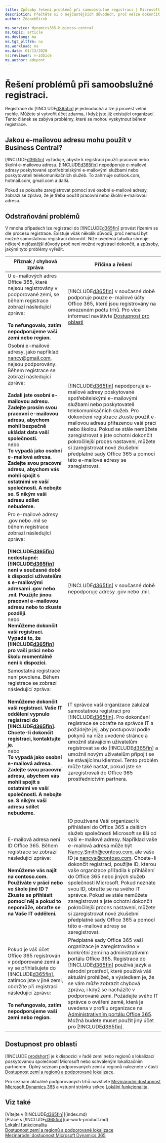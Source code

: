 ```yaml
---
title: Způsoby řešení problémů při samoobslužné registraci | Microsoft Docs
description: Přečtěte si o nejčastějších důvodech, proč nelze dokončit registraci do Business Central, a o způsobech, jakými tyto problémy vyřešit.
author: ZdenekBicek

ms.service: dynamics365-business-central
ms.topic: article
ms.devlang: na
ms.tgt_pltfrm: na
ms.workload: na
ms.date: 01/13/2020
ms:reviewer: v-zdbice
ms.author: edupont
---
```

# Řešení problémů při samoobslužné registraci.

Registrace do [!INCLUDE[d365fin](includes/d365fin_md.md)] je jednoduchá a lze ji provést velmi rychle. Můžete si vytvořit účet zdarma, i když jste již existující organizací. Tento článek se zabývá problémy, které se mohou vyskytnout během registrace.

## <a name="what-email-address-can-i-use-with-business-central"></a>Jakou e-mailovou adresu mohu použít v Business Central?

[!INCLUDE[d365fin](includes/d365fin_md.md)] vyžaduje, abyste k registraci použili pracovní nebo školní e-mailovou adresu. [!INCLUDE[d365fin](includes/d365fin_md.md)] nepodporuje e-mailové adresy poskytované spotřebitelskými e-mailovými službami nebo poskytovateli telekomunikačních služeb. To zahrnuje outlook.com, hotmail.com, gmail.com a další.

Pokud se pokusíte zaregistrovat pomocí své osobní e-mailové adresy, zobrazí se zpráva, že je třeba použít pracovní nebo školní e-mailovou adresu.

## <a name="troubleshooting"></a>Odstraňování problémů

V mnoha případech lze registraci do [!INCLUDE[d365fin](includes/d365fin_md.md)] provést řízením se dle procesu registrace. Existuje však několik důvodů, proč nemusí být možné samostatnou registraci dokončit. Níže uvedená tabulka shrnuje některé nejčastější důvody proč není možné registraci dokončit, a způsoby, jakými tyto problémy vyřešit.

| Příznak / chybová zpráva | Příčina a řešení |
| --- | --- |
| U e-mailových adres Office 365, které nejsou registrovány v podporované zemi, se během registrace zobrazí následující zpráva:<br /><br />**To nefungovalo, zatím nepodporujeme vaši zemi nebo region.** |[!INCLUDE[d365fin](includes/d365fin_md.md)] v současné době podporuje pouze e-mailové účty Office 365, které jsou registrovány na omezeném počtu trhů. Pro více informací navštivte [Dostupnost pro oblasti](#regional-availability) |
| Osobní e-mailové adresy, jako například nancy@gmail.com, nejsou podporovány. Během registrace se zobrazí následující zpráva:<br /><br />**Zadali jste osobní e-mailovou adresu. Zadejte prosím svou pracovní e-mailovou adresu, abychom mohli bezpečně ukládat data vaší společnosti.**<br> nebo <br> **To vypadá jako osobní e-mailová adresa. Zadejte svou pracovní adresu, abychom vás mohli spojit s ostatními ve vaší společnosti. A nebojte se. S nikým vaši adresu sdílet nebudeme.** |[!INCLUDE[d365fin](includes/d365fin_md.md)] nepodporuje e-mailové adresy poskytované spotřebitelskými e-mailovými službami nebo poskytovateli telekomunikačních služeb. Pro dokončení registrace zkuste použít e-mailovou adresu přiřazenou vaší prací nebo školou. Pokud se stále nemůžete zaregistrovat a jste ochotni dokončit pokročilejší proces nastavení, můžete si zaregistrovat nové zkušební předplatné sady Office 365 a pomocí této e-mailové adresy se zaregistrovat. |
| Pro e-mailové adresy .gov nebo .mil se během registrace zobrazí následující zpráva:<br /><br />**[!INCLUDE[d365fin](includes/d365fin_md.md)] nedostupné: [!INCLUDE[d365fin](includes/d365fin_md.md)] není v současné době k dispozici uživatelům s e-mailovými adresami .gov nebo .mil. Použijte jinou pracovní e-mailovou adresu nebo to zkuste později.** <br>nebo <br>**Nemůžeme dokončit vaši registraci. Vypadá to, že [!INCLUDE[d365fin](includes/d365fin_md.md)] pro vaši práci nebo školu momentálně není k dispozici.** |[!INCLUDE[d365fin](includes/d365fin_md.md)] v současné době nepodporuje adresy .gov nebo .mil. |
| Samostatná registrace není povolena. Během registrace se zobrazí následující zpráva:<br /><br />**Nemůžeme dokončit vaši registraci. Vaše IT oddělení vypnulo registraci do [!INCLUDE[d365fin](includes/d365fin_md.md)]. Chcete-li dokončit registraci, kontaktujte je.** <br>nebo <br> **To vypadá jako osobní e-mailová adresa. Zadejte svou pracovní adresu, abychom vás mohli spojit s ostatními ve vaší společnosti. A nebojte se. S nikým vaši adresu sdílet nebudeme.** |IT správce vaší organizace zakázal samostatnou registraci pro [!INCLUDE[d365fin](includes/d365fin_md.md)]. Pro dokončení registrace se obraťte na správce IT a požádejte jej, aby postupoval podle pokynů na níže uvedené stránce a umožnil stávajícím uživatelům registrovat se do [!INCLUDE[d365fin](includes/d365fin_md.md)] a umožnil novým uživatelům připojit se ke stávajícímu klientovi. Tento problém může také nastat, pokud jste se zaregistrovali do Office 365 prostřednictvím partnera. |
| E-mailová adresa není ID Office 365. Během registrace se zobrazí následující zpráva:<br /><br />**Nemůžeme vás najít na contoso.com. Používáte v práci nebo ve škole jiné ID ? Zkuste se přihlásit pomocí něj a pokud to nepomůže, obraťte se na Vaše IT oddělení.** |ID používané Vaší organizací k přihlášení do Office 365 a dalších služeb společnosti Microsoft se liší od vaší e-mailové adresy. Například vaše e-mailová adresa může být Nancy.Smith@contoso.com, ale vaše ID je nancys@contoso.com. Chcete-li dokončit registraci, použijte ID, kterou vaše organizace přiřadila k přihlášení do Office 365 nebo jiných služeb společnosti Microsoft. Pokud neznáte svou ID, obraťte se na svého IT správce. Pokud se stále nemůžete zaregistrovat a jste ochotni dokončit pokročilejší proces nastavení, můžete si zaregistrovat nové zkušební předplatné sady Office 365 a pomocí této e-mailové adresy se zaregistrovat. |
| Pokud je váš účet Office 365 registrován v podporované zemi a vy se přihlašujete do [!INCLUDE[d365fin](includes/d365fin_md.md)], zatímco jste v jiné zemi, obdržíte při registraci následující zprávu:<br /><br />**To nefungovalo, zatím nepodporujeme vaši zemi nebo region.**| Předplatné sady Office 365 vaší organizace je zaregistrováno v konkrétní zemi na administrativním portálu Office 365. Registrace do [!INCLUDE[d365fin](includes/d365fin_md.md)] používá jazyk a národní prostředí, které používá váš aktuální prohlížeč, a výsledkem je, že se vám může zobrazit chybová zpráva, i když se nacházíte v podporované zemi. Požádejte svého IT správce o ověření země, která je uvedena v profilu organizace na [Administrativním portálu Office 365](https://portal.office.com/adminportal/home#/companyprofile). Možná budete muset použít jiný účet pro [!INCLUDE[d365fin](includes/d365fin_md.md)].|

## <a name="regional-availability"></a>Dostupnost pro oblasti

[!INCLUDE [prodshort](includes/prodshort.md)] je k dispozici v řadě zemí nebo regionů s lokalizací poskytovanou společností Microsoft nebo schváleným lokalizačním partnerem. Úplný seznam podporovaných zemí a regionů naleznete v části [Dostupnost zemí a regionů a podporované lokalizace](/dynamics365/business-central/dev-itpro/compliance/apptest-countries-and-translations?toc=/dynamics365/business-central/toc.json).

Pro seznam aktuálně podporovaných trhů navštivte [Mezinárodní dostupnost Microsoft Dynamics 365](/dynamics365/get-started/availability) a vstupní stránku sekce [Lokální funkcionalita](about-localization.md).

<!-- [!INCLUDE[d365fin](includes/d365fin_md.md)] je v současné době k dispozici na následujících trzích:

| Europe | North America |
| --- | --- |
| Australia | Canada |
| Austria | |
| Belgium | United States |
| Denmark | |
| Germany | |
| Finland | |
| France | |
| Italy | |
| Netherlands | |
| New Zealand | |
| Spain | |
| Sweden | |
| Switzerland | |
| United Kingdom | |
-->

## Viz také

[Vítejte v [!INCLUDE[d365fin](includes/d365fin_long_md.md)]](index.md)  
[Práce s [!INCLUDE[d365fin](includes/d365fin_md.md)]](ui-work-product.md)  
[Lokální funkcionalita](about-localization.md)  
[Dostupnost zemí a regionů a podporované lokalizace](/dynamics365/business-central/dev-itpro/compliance/apptest-countries-and-translations?toc=/dynamics365/business-central/toc.json)  
[Mezinárodní dostupnost Microsoft Dynamics 365](/dynamics365/get-started/availability)